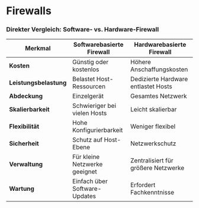 # Firewalls

### **Direkter Vergleich: Software- vs. Hardware-Firewall**

|Merkmal|Softwarebasierte Firewall|Hardwarebasierte Firewall|
|---|---|---|
|**Kosten**|Günstig oder kostenlos|Höhere Anschaffungskosten|
|**Leistungsbelastung**|Belastet Host-Ressourcen|Dedizierte Hardware entlastet Hosts|
|**Abdeckung**|Einzelgerät|Gesamtes Netzwerk|
|**Skalierbarkeit**|Schwieriger bei vielen Hosts|Leicht skalierbar|
|**Flexibilität**|Hohe Konfigurierbarkeit|Weniger flexibel|
|**Sicherheit**|Schutz auf Host-Ebene|Netzwerkschutz|
|**Verwaltung**|Für kleine Netzwerke geeignet|Zentralisiert für größere Netzwerke|
|**Wartung**|Einfach über Software-Updates|Erfordert Fachkenntnisse|


